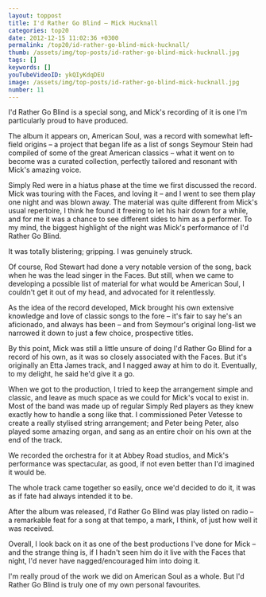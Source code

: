 ```yaml
---
layout: toppost
title: I'd Rather Go Blind – Mick Hucknall
categories: top20
date: 2012-12-15 11:02:36 +0300
permalink: /top20/id-rather-go-blind-mick-hucknall/
thumb: /assets/img/top-posts/id-rather-go-blind-mick-hucknall.jpg
tags: []
keywords: []
youTubeVideoID: ykQIyKdqDEU
image: /assets/img/top-posts/id-rather-go-blind-mick-hucknall.jpg
number: 11
---
```


I'd Rather Go Blind is a special song, and Mick's recording of it is one I'm particularly proud to have produced. 

The album it appears on, American Soul, was a record with somewhat left-field origins – a project that began life as a list of songs Seymour Stein had compiled of some of the great American classics  – what it went on to become was a curated collection, perfectly tailored and resonant with Mick's amazing voice.

Simply Red were in a hiatus phase at the time we first discussed the record. Mick was touring with the Faces, and loving it – and I went to see them play one night and was blown away. The material was quite different from Mick's usual repertoire, I think he found it freeing to let his hair down for a while, and for me it was a chance to see different sides to him as a performer. To my mind, the biggest highlight of the night was Mick's performance of I'd Rather Go Blind.

It was totally blistering; gripping. I was genuinely struck. 

Of course, Rod Stewart had done a very notable version of the song, back when he was the lead singer in the Faces. But still, when we came to developing a possible list of material for what would be American Soul, I couldn't get it out of my head, and advocated for it relentlessly.

As the idea of the record developed, Mick brought his own extensive knowledge and love of classic songs to the fore – it's fair to say he's an aficionado, and always has been – and from Seymour's original long-list we narrowed it down to just a few choice, prospective titles.

By this point, Mick was still a little unsure of doing I'd Rather Go Blind for a record of his own, as it was so closely associated with the Faces. But it's originally an Etta James track, and I nagged away at him to do it. Eventually, to my delight, he said he'd give it a go.

When we got to the production, I tried to keep the arrangement simple and classic, and leave as much space as we could for Mick's vocal to exist in. Most of the band was made up of regular Simply Red players as they knew exactly how to handle a song like that. I commissioned Peter Vetesse to create a really stylised string arrangement; and Peter being Peter, also played some amazing organ, and sang as an entire choir on his own at the end of the track. 

We recorded the orchestra for it at Abbey Road studios, and Mick's performance was spectacular, as good, if not even better than I'd imagined it would be. 

The whole track came together so easily, once we'd decided to do it, it was as if fate had always intended it to be.

After the album was released, I'd Rather Go Blind was play listed on radio – a remarkable feat for a song at that tempo, a mark, I think, of just how well it was received.

Overall, I look back on it as one of the best productions I've done for Mick – and the strange thing is, if I hadn't seen him do it live with the Faces that night, I'd never have nagged/encouraged him into doing it. 

I'm really proud of the work we did on American Soul as a whole. But I'd Rather Go Blind is truly one of my own personal favourites.